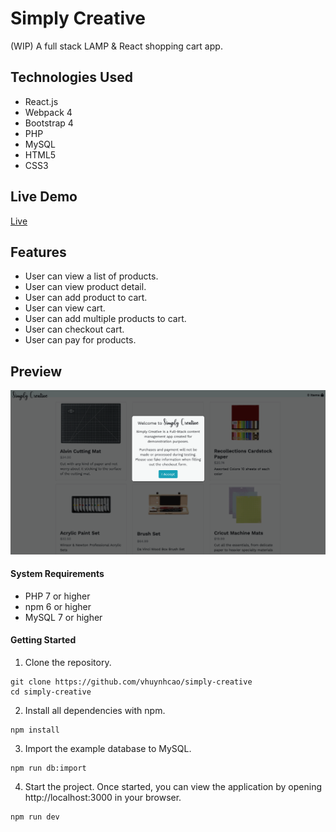 # Simply Creative

(WIP) A full stack LAMP & React shopping cart app.

## Technologies Used

* React.js
* Webpack 4
* Bootstrap 4
* PHP
* MySQL
* HTML5
* CSS3

## Live Demo

[Live](https://simplycreative.vn-codes.com/)

## Features

* User can view a list of products.
* User can view product detail.
* User can add product to cart.
* User can view cart.
* User can add multiple products to cart.
* User can checkout cart.
* User can pay for products.

## Preview

![alt text](https://github.com/vhuynhcao/simply-creative/blob/master/server/public/images/simply-creative.gif?raw=true)


#### System Requirements

* PHP 7 or higher
* npm 6 or higher
* MySQL 7 or higher

#### Getting Started

1. Clone the repository.
```
git clone https://github.com/vhuynhcao/simply-creative
cd simply-creative
```

2. Install all dependencies with npm.
```
npm install
```

3. Import the example database to MySQL.
```
npm run db:import
```

4. Start the project. Once started, you can view the application by opening http://localhost:3000 in your browser.
```
npm run dev
```
